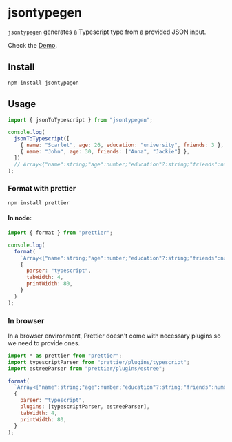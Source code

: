 # jsontypegen

`jsontypegen` generates a Typescript type from a provided JSON input.

Check the [Demo](https://filibit.dev/jsontypegen).

## Install

`npm install jsontypegen`

## Usage

```js
import { jsonToTypescript } from "jsontypegen";

console.log(
  jsonToTypescript([
    { name: "Scarlet", age: 26, education: "university", friends: 3 },
    { name: "John", age: 30, friends: ["Anna", "Jackie"] },
  ])
  // Array<{"name":string;"age":number;"education"?:string;"friends":number|Array<string>;}>
);
```

### Format with prettier

`npm install prettier`

#### In node:

```js
import { format } from "prettier";

console.log(
  format(
    `Array<{"name":string;"age":number;"education"?:string;"friends":number|Array<string>;}>`,
    {
      parser: "typescript",
      tabWidth: 4,
      printWidth: 80,
    }
  )
);
```

### In browser

In a browser environment, Prettier doesn't come with necessary plugins so we need to provide ones.

```js
import * as prettier from "prettier";
import typescriptParser from "prettier/plugins/typescript";
import estreeParser from "prettier/plugins/estree";

format(
  `Array<{"name":string;"age":number;"education"?:string;"friends":number|Array<string>;}>`,
  {
    parser: "typescript",
    plugins: [typescriptParser, estreeParser],
    tabWidth: 4,
    printWidth: 80,
  }
);
```
